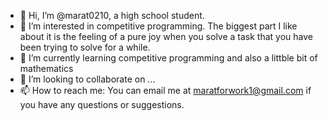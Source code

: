 - 👋 Hi, I’m @marat0210, a high school student.
- 👀 I’m interested in competitive programming. The biggest part I like about it is the feeling of a pure joy when you solve a task that you have been trying to solve for a while.
- 🌱 I’m currently learning competitive programming and also a littble bit of mathematics
- 💞️ I’m looking to collaborate on ...
- 📫 How to reach me: You can email me at maratforwork1@gmail.com if you have any questions or suggestions.

<!---
marat0210/marat0210 is a ✨ special ✨ repository because its `README.md` (this file) appears on your GitHub profile.
You can click the Preview link to take a look at your changes.
--->
